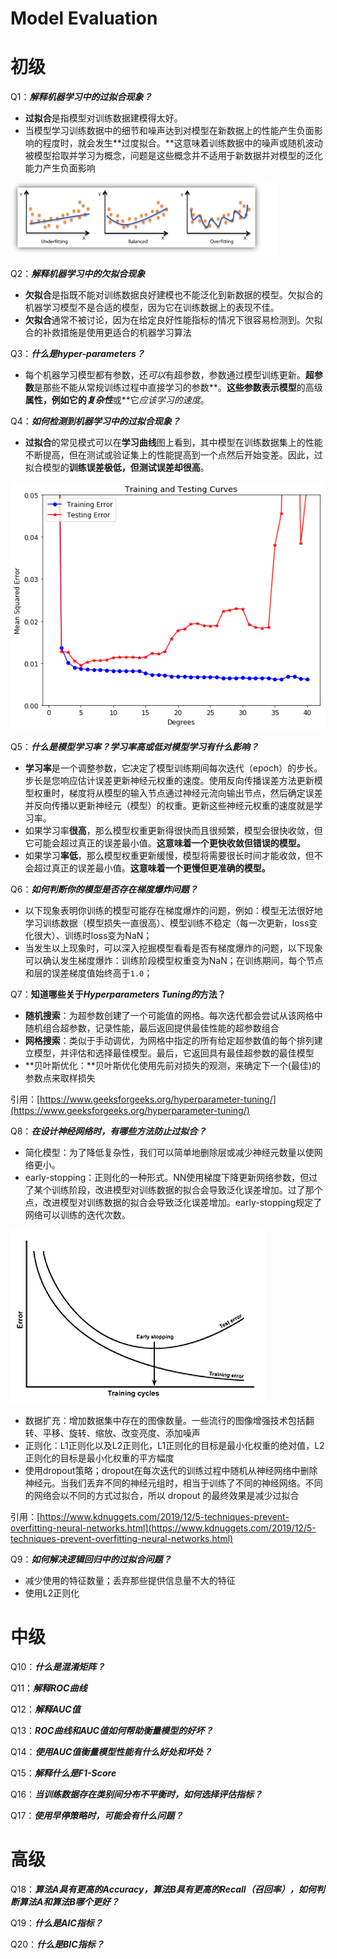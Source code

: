 # Model Evaluation

# 初级

Q1：***解释机器学习中的过拟合现象？***

- **过拟合**是指模型对训练数据建模得太好。
- 当模型学习训练数据中的细节和噪声达到对模型在新数据上的性能产生负面影响的程度时，就会发生**过度拟合。**这意味着训练数据中的噪声或随机波动被模型拾取并学习为概念，问题是这些概念并不适用于新数据并对模型的泛化能力产生负面影响

![Untitled](Model%20Evaluation%2033e6ecb893ba43b8aa236bcee2b86a1b/Untitled.png)

Q2：***解释机器学习中的欠拟合现象***

- **欠拟合**是指既不能对训练数据良好建模也不能泛化到新数据的模型。欠拟合的机器学习模型不是合适的模型，因为它在训练数据上的表现不佳。
- **欠拟合**通常不被讨论，因为在给定良好性能指标的情况下很容易检测到。欠拟合的补救措施是使用更适合的机器学习算法

Q3：***什么是hyper-parameters？***

- 每个机器学习模型都有参数，还*可以*有超参数，参数通过模型训练更新。**超参数**是那些不能从常规训练过程中直接学习的参数**。**这些参数表示模型**的高级**属性，例如它的*复杂性***或**它*应该学习的速度*。

Q4：***如何检测到机器学习中的过拟合现象？***

- **过拟合**的常见模式可以在**学习曲线**图上看到，其中模型在训练数据集上的性能不断提高，但在测试或验证集上的性能提高到一个点然后开始变差。因此，过拟合模型的**训练误差极低，但测试误差却很高**。

![Untitled](Model%20Evaluation%2033e6ecb893ba43b8aa236bcee2b86a1b/Untitled%201.png)

Q5：***什么是模型学习率？学习率高或低对模型学习有什么影响？***

- **学习率**是一个调整参数，它决定了模型训练期间每次迭代（epoch）的步长。步长是您响应估计误差更新神经元权重的速度。使用反向传播误差方法更新模型权重时，梯度将从模型的输入节点通过神经元流向输出节点，然后确定误差并反向传播以更新神经元（模型）的权重。更新这些神经元权重的速度就是学习率。
- 如果学习率**很高**，那么模型权重更新得很快而且很频繁，模型会很快收敛，但它可能会超过真正的误差最小值。**这意味着一个更快收敛但错误的模型。**
- 如果学习**率低**，那么模型权重更新缓慢，模型将需要很长时间才能收敛，但不会超过真正的误差最小值。**这意味着一个更慢但更准确的模型。**

Q6：***如何判断你的模型是否存在梯度爆炸问题？***

- 以下现象表明你训练的模型可能存在梯度爆炸的问题，例如：模型无法很好地学习训练数据（模型损失一直很高）、模型训练不稳定（每一次更新，loss变化很大）、训练时loss变为NaN；
- 当发生以上现象时，可以深入挖掘模型看看是否有梯度爆炸的问题，以下现象可以确认发生梯度爆炸：训练阶段模型权重变为NaN；在训练期间，每个节点和层的误差梯度值始终高于`1.0`；

Q7：**知道哪些关于*Hyperparameters Tuning的*方法？**

- **随机搜索**：为超参数创建了一个可能值的网格。每次迭代都会尝试从该网格中随机组合超参数，记录性能，最后返回提供最佳性能的超参数组合
- **网格搜索**：类似于手动调优，为网格中指定的所有给定超参数值的每个排列建立模型，并评估和选择最佳模型。最后，它返回具有最佳超参数的最佳模型
- **贝叶斯优化：**贝叶斯优化使用先前对损失的观测，来确定下一个(最佳)的参数点来取样损失

引用：[https://www.geeksforgeeks.org/hyperparameter-tuning/](https://www.geeksforgeeks.org/hyperparameter-tuning/)

Q8：***在设计神经网络时，有哪些方法防止过拟合？***

- 简化模型：为了降低复杂性，我们可以简单地删除层或减少神经元数量以使网络更小。
- early-stopping：正则化的一种形式。NN使用梯度下降更新网络参数，但过了某个训练阶段，改进模型对训练数据的拟合会导致泛化误差增加。过了那个点，改进模型对训练数据的拟合会导致泛化误差增加。early-stopping规定了网络可以训练的迭代次数。

![Untitled](Model%20Evaluation%2033e6ecb893ba43b8aa236bcee2b86a1b/Untitled%202.png)

- 数据扩充：增加数据集中存在的图像数量。一些流行的图像增强技术包括翻转、平移、旋转、缩放、改变亮度、添加噪声
- 正则化：L1正则化以及L2正则化，L1正则化的目标是最小化权重的绝对值，L2正则化的目标是最小化权重的平方幅度
- 使用dropout策略；dropout在每次迭代的训练过程中随机从神经网络中删除神经元。当我们丢弃不同的神经元组时，相当于训练了不同的神经网络。不同的网络会以不同的方式过拟合，所以 dropout 的最终效果是减少过拟合

引用：[https://www.kdnuggets.com/2019/12/5-techniques-prevent-overfitting-neural-networks.html](https://www.kdnuggets.com/2019/12/5-techniques-prevent-overfitting-neural-networks.html)

Q9：***如何解决逻辑回归中的过拟合问题？***

- 减少使用的特征数量；丢弃那些提供信息量不大的特征
- 使用L2正则化

# 中级

Q10：***什么是混淆矩阵？***

Q11：***解释ROC曲线***

Q12：***解释AUC值***

Q13：***ROC曲线和AUC值如何帮助衡量模型的好坏？***

Q14：***使用AUC值衡量模型性能有什么好处和坏处？***

Q15：***解释什么是F1-Score***

Q16：***当训练数据存在类别间分布不平衡时，如何选择评估指标？***

Q17：***使用早停策略时，可能会有什么问题？***

# 高级

Q18：***算法A具有更高的Accuracy，算法B具有更高的Recall（召回率），如何判断算法A和算法B哪个更好？***

Q19：***什么是AIC指标？***

Q20：***什么是BIC指标？***
